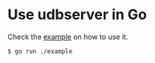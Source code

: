 # Use udbserver in Go

Check the [example](example/main.go) on how to use it.

```sh
$ go run ./example
```
